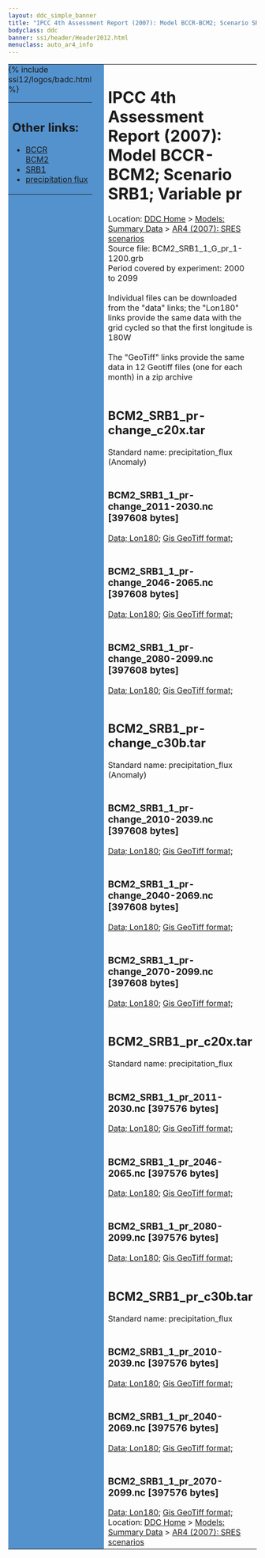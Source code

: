 ```yaml
---
layout: ddc_simple_banner
title: "IPCC 4th Assessment Report (2007): Model BCCR-BCM2; Scenario SRB1; Variable pr"
bodyclass: ddc
banner: ssi/header/Header2012.html
menuclass: auto_ar4_info
---
```



<table width="100%" border="0" cellspacing="0" cellpadding="0" style="border-collapse: collapse;">
<tr style="margin:0;padding:0;border:0;">
<td style="margin:0;padding:0;border:0;height:1pt;width:150pt;background:#5492CD;" valign="top" >

<div id="lh-col2" class="auto_ar4_info">
<table class="menumain" bgcolor="#5492CD" cellspacing="0" width="100%" border="0">
<tr><td>
<h2> Other links:</h2>
<ul>
<li><a href="/auto/ar4/model-BCCR-BCM2.html">BCCR<br/>BCM2</a></li>
<li><a href="/auto/ar4/scenario-SRB1.html">SRB1</a></li>
<li><a href="/auto/ar4/var-precipitation_flux.html">precipitation flux</a></li>
</ul>
</td></tr>
{% include ssi12/logos/badc.html %}
</table>
</div>
</td>
<td><h1>IPCC 4th Assessment Report (2007): Model BCCR-BCM2; Scenario SRB1; Variable pr</h1>

<!-- Breadcrumb1 -->
<div id="breadcrumb1" align="left">
Location: <a href="/index.html">DDC Home</a> > <a href="/sim/gcm_clim/">Models: Summary Data</a>
> <a href="/sim/gcm_clim/SRES_AR4/index.html">AR4 (2007): SRES scenarios</a>
</div>
<!-- End of Breadcrumb1 -->Source file: BCM2_SRB1_1_G_pr_1-1200.grb
<br/>
Period covered by experiment: 2000 to 2099<br/>
<br/>Individual files can be downloaded from the "data" links; the "Lon180" links provide the same data
         with the grid cycled so that the first longitude is 180W<br/>
<br/>The "GeoTiff" links provide the same data in 12 Geotiff files (one for each month)
          in a zip archive<br/>
<br/><h2>BCM2_SRB1_pr-change_c20x.tar</h2>
Standard name: precipitation_flux (Anomaly)<br>
<br/><h3>BCM2_SRB1_1_pr-change_2011-2030.nc [397608 bytes]</h3>
<a href="http://apps.ipcc-data.org/cgi-bin/downl/ar4_nc/pr/BCM2_SRB1_1_pr-change_2011-2030.nc">Data; </a><a href="http://apps.ipcc-data.org/cgi-bin/downl/ar4_nc/pr/BCM2_SRB1_1_pr-change_2011-2030.cyto180.nc"> Lon180</a>; <a href="/cgi-bin/downl/ar4_tif/pr/BCM2_SRB1_1_pr-change_2011-2030.zip">Gis GeoTiff format; </a><br/>
<br/><h3>BCM2_SRB1_1_pr-change_2046-2065.nc [397608 bytes]</h3>
<a href="http://apps.ipcc-data.org/cgi-bin/downl/ar4_nc/pr/BCM2_SRB1_1_pr-change_2046-2065.nc">Data; </a><a href="http://apps.ipcc-data.org/cgi-bin/downl/ar4_nc/pr/BCM2_SRB1_1_pr-change_2046-2065.cyto180.nc"> Lon180</a>; <a href="/cgi-bin/downl/ar4_tif/pr/BCM2_SRB1_1_pr-change_2046-2065.zip">Gis GeoTiff format; </a><br/>
<br/><h3>BCM2_SRB1_1_pr-change_2080-2099.nc [397608 bytes]</h3>
<a href="http://apps.ipcc-data.org/cgi-bin/downl/ar4_nc/pr/BCM2_SRB1_1_pr-change_2080-2099.nc">Data; </a><a href="http://apps.ipcc-data.org/cgi-bin/downl/ar4_nc/pr/BCM2_SRB1_1_pr-change_2080-2099.cyto180.nc"> Lon180</a>; <a href="/cgi-bin/downl/ar4_tif/pr/BCM2_SRB1_1_pr-change_2080-2099.zip">Gis GeoTiff format; </a><br/>
<br/><h2>BCM2_SRB1_pr-change_c30b.tar</h2>
Standard name: precipitation_flux (Anomaly)<br>
<br/><h3>BCM2_SRB1_1_pr-change_2010-2039.nc [397608 bytes]</h3>
<a href="http://apps.ipcc-data.org/cgi-bin/downl/ar4_nc/pr/BCM2_SRB1_1_pr-change_2010-2039.nc">Data; </a><a href="http://apps.ipcc-data.org/cgi-bin/downl/ar4_nc/pr/BCM2_SRB1_1_pr-change_2010-2039.cyto180.nc"> Lon180</a>; <a href="/cgi-bin/downl/ar4_tif/pr/BCM2_SRB1_1_pr-change_2010-2039.zip">Gis GeoTiff format; </a><br/>
<br/><h3>BCM2_SRB1_1_pr-change_2040-2069.nc [397608 bytes]</h3>
<a href="http://apps.ipcc-data.org/cgi-bin/downl/ar4_nc/pr/BCM2_SRB1_1_pr-change_2040-2069.nc">Data; </a><a href="http://apps.ipcc-data.org/cgi-bin/downl/ar4_nc/pr/BCM2_SRB1_1_pr-change_2040-2069.cyto180.nc"> Lon180</a>; <a href="/cgi-bin/downl/ar4_tif/pr/BCM2_SRB1_1_pr-change_2040-2069.zip">Gis GeoTiff format; </a><br/>
<br/><h3>BCM2_SRB1_1_pr-change_2070-2099.nc [397608 bytes]</h3>
<a href="http://apps.ipcc-data.org/cgi-bin/downl/ar4_nc/pr/BCM2_SRB1_1_pr-change_2070-2099.nc">Data; </a><a href="http://apps.ipcc-data.org/cgi-bin/downl/ar4_nc/pr/BCM2_SRB1_1_pr-change_2070-2099.cyto180.nc"> Lon180</a>; <a href="/cgi-bin/downl/ar4_tif/pr/BCM2_SRB1_1_pr-change_2070-2099.zip">Gis GeoTiff format; </a><br/>
<br/><h2>BCM2_SRB1_pr_c20x.tar</h2>
Standard name: precipitation_flux<br>
<br/><h3>BCM2_SRB1_1_pr_2011-2030.nc [397576 bytes]</h3>
<a href="http://apps.ipcc-data.org/cgi-bin/downl/ar4_nc/pr/BCM2_SRB1_1_pr_2011-2030.nc">Data; </a><a href="http://apps.ipcc-data.org/cgi-bin/downl/ar4_nc/pr/BCM2_SRB1_1_pr_2011-2030.cyto180.nc"> Lon180</a>; <a href="/cgi-bin/downl/ar4_tif/pr/BCM2_SRB1_1_pr_2011-2030.zip">Gis GeoTiff format; </a><br/>
<br/><h3>BCM2_SRB1_1_pr_2046-2065.nc [397576 bytes]</h3>
<a href="http://apps.ipcc-data.org/cgi-bin/downl/ar4_nc/pr/BCM2_SRB1_1_pr_2046-2065.nc">Data; </a><a href="http://apps.ipcc-data.org/cgi-bin/downl/ar4_nc/pr/BCM2_SRB1_1_pr_2046-2065.cyto180.nc"> Lon180</a>; <a href="/cgi-bin/downl/ar4_tif/pr/BCM2_SRB1_1_pr_2046-2065.zip">Gis GeoTiff format; </a><br/>
<br/><h3>BCM2_SRB1_1_pr_2080-2099.nc [397576 bytes]</h3>
<a href="http://apps.ipcc-data.org/cgi-bin/downl/ar4_nc/pr/BCM2_SRB1_1_pr_2080-2099.nc">Data; </a><a href="http://apps.ipcc-data.org/cgi-bin/downl/ar4_nc/pr/BCM2_SRB1_1_pr_2080-2099.cyto180.nc"> Lon180</a>; <a href="/cgi-bin/downl/ar4_tif/pr/BCM2_SRB1_1_pr_2080-2099.zip">Gis GeoTiff format; </a><br/>
<br/><h2>BCM2_SRB1_pr_c30b.tar</h2>
Standard name: precipitation_flux<br>
<br/><h3>BCM2_SRB1_1_pr_2010-2039.nc [397576 bytes]</h3>
<a href="http://apps.ipcc-data.org/cgi-bin/downl/ar4_nc/pr/BCM2_SRB1_1_pr_2010-2039.nc">Data; </a><a href="http://apps.ipcc-data.org/cgi-bin/downl/ar4_nc/pr/BCM2_SRB1_1_pr_2010-2039.cyto180.nc"> Lon180</a>; <a href="/cgi-bin/downl/ar4_tif/pr/BCM2_SRB1_1_pr_2010-2039.zip">Gis GeoTiff format; </a><br/>
<br/><h3>BCM2_SRB1_1_pr_2040-2069.nc [397576 bytes]</h3>
<a href="http://apps.ipcc-data.org/cgi-bin/downl/ar4_nc/pr/BCM2_SRB1_1_pr_2040-2069.nc">Data; </a><a href="http://apps.ipcc-data.org/cgi-bin/downl/ar4_nc/pr/BCM2_SRB1_1_pr_2040-2069.cyto180.nc"> Lon180</a>; <a href="/cgi-bin/downl/ar4_tif/pr/BCM2_SRB1_1_pr_2040-2069.zip">Gis GeoTiff format; </a><br/>
<br/><h3>BCM2_SRB1_1_pr_2070-2099.nc [397576 bytes]</h3>
<a href="http://apps.ipcc-data.org/cgi-bin/downl/ar4_nc/pr/BCM2_SRB1_1_pr_2070-2099.nc">Data; </a><a href="http://apps.ipcc-data.org/cgi-bin/downl/ar4_nc/pr/BCM2_SRB1_1_pr_2070-2099.cyto180.nc"> Lon180</a>; <a href="/cgi-bin/downl/ar4_tif/pr/BCM2_SRB1_1_pr_2070-2099.zip">Gis GeoTiff format; </a><br/>
<!-- Breadcrumb2 -->
<div id="breadcrumb2" align="left">
Location: <a href="/index.html">DDC Home</a> > <a href="/sim/gcm_clim/">Models: Summary Data</a>
> <a href="/sim/gcm_clim/SRES_AR4/index.html">AR4 (2007): SRES scenarios</a>
</div>
<!-- End of Breadcrumb2 --></td></tr></table>
